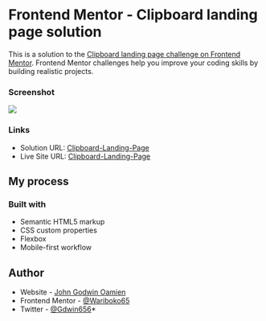 # Frontend Mentor - Clipboard landing page solution

This is a solution to the [Clipboard landing page challenge on Frontend Mentor](https://www.frontendmentor.io/challenges/clipboard-landing-page-5cc9bccd6c4c91111378ecb9). Frontend Mentor challenges help you improve your coding skills by building realistic projects. 


### Screenshot

![](images/desktop-view.png)

### Links

- Solution URL: [Clipboard-Landing-Page](https://frontendmentor.io/solutions/clipboard-landing-page-ZCbMAz8TfL)
- Live Site URL: [Clipboard-Landing-Page](https://clipboard-landing-page-zeta-six.vercel.app/)

## My process

### Built with

- Semantic HTML5 markup
- CSS custom properties
- Flexbox
- Mobile-first workflow

## Author

- Website - [John Godwin Oamien](godwins-portfolio.vercel.app)
- Frontend Mentor - [@Wariboko65](https://www.frontendmentor.io/profile/Wariboko65)
- Twitter - [@Gdwin656](https://www.twitter.com/Gdwin656)*
